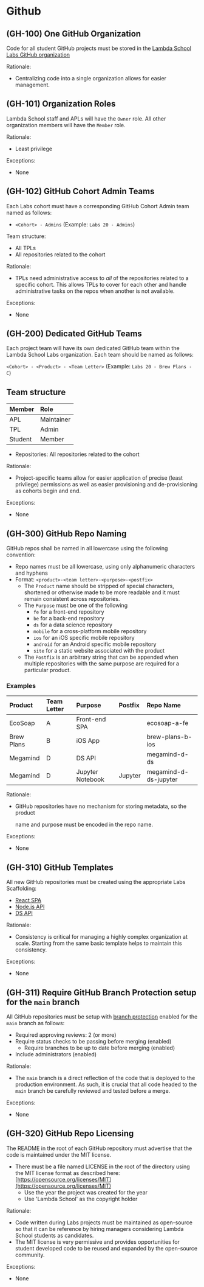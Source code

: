 # Github

## \(GH-100\) One GitHub Organization

Code for all student GitHub projects must be stored in the [Lambda School Labs GitHub organization](https://github.com/Lambda-School-Labs)

Rationale:

* Centralizing code into a single organization allows for easier management.

## \(GH-101\) Organization Roles

Lambda School staff and APLs will have the `Owner` role. All other organization members will have the `Member` role.

Rationale:

* Least privilege

Exceptions:

* None

## \(GH-102\) GitHub Cohort Admin Teams

Each Labs cohort must have a corresponding GitHub Cohort Admin team named as follows:

* `<Cohort> - Admins` \(Example: `Labs 20 - Admins`\)

Team structure:

* All TPLs
* All repositories related to the cohort

Rationale:

* TPLs need administrative access to _all_ of the repositories related to a specific cohort. This allows TPLs to cover for each other and handle administrative tasks on the repos when another is not available.

Exceptions:

* None

## \(GH-200\) Dedicated GitHub Teams

Each project team will have its own dedicated GitHub team within the Lambda School Labs organization. Each team should be named as follows:

`<Cohort> - <Product> - <Team Letter>` \(Example: `Labs 20 - Brew Plans - C`\)

## Team structure

| Member | Role |
| :--- | :--- |
| APL | Maintainer |
| TPL | Admin |
| Student | Member |

* Repositories: All repositories related to the cohort

Rationale:

* Project-specific teams allow for easier application of precise \(least privilege\) permissions as well as easier provisioning and de-provisioning as cohorts begin and end.

Exceptions:

* None

## \(GH-300\) GitHub Repo Naming

GitHub repos shall be named in all lowercase using the following convention:

* Repo names must be all lowercase, using only alphanumeric characters and hyphens
* Format: `<product>-<team letter>-<purpose>-<postfix>`
  * The `Product` name should be stripped of special characters, shortened or otherwise made to be more readable and it must remain consistent across repositories.
  * The `Purpose` must be one of the following
    * `fe` for a front-end repository
    * `be` for a back-end repository
    * `ds` for a data science repository
    * `mobile` for a cross-platform mobile repository
    * `ios` for an iOS specific mobile repository
    * `android` for an Android specific mobile repository
    * `site` for a static website associated with the product
  * The `Postfix` is an arbitrary string that can be appended when multiple repositories with the same purpose are required for a particular product.

### Examples

| Product | Team Letter | Purpose | Postfix | Repo Name |
| :--- | :--- | :--- | :--- | :--- |
| EcoSoap | A | Front-end SPA |  | ecosoap-a-fe |
| Brew Plans | B | iOS App |  | brew-plans-b-ios |
| Megamind | D | DS API |  | megamind-d-ds |
| Megamind | D | Jupyter Notebook | Jupyter | megamind-d-ds-jupyter |

Rationale:

* GitHub repositories have no mechanism for storing metadata, so the product

  name and purpose must be encoded in the repo name.

Exceptions:

* None

## \(GH-310\) GitHub Templates

All new GitHub repositories must be created using the appropriate Labs Scaffolding:

* [React SPA](https://docs.labs.lambdaschool.com/labs-spa-starter/)
* [Node.js API](https://docs.labs.lambdaschool.com/api/)
* [DS API](https://docs.labs.lambdaschool.com/data-science/)

Rationale:

* Consistency is critical for managing a highly complex organization at scale. Starting from the same basic template helps to maintain this consistency.

Exceptions:

* None

## \(GH-311\) Require GitHub Branch Protection setup for the `main` branch

All GitHub repositories must be setup with [branch protection](https://help.github.com/en/github/administering-a-repository/about-protected-branches) enabled for the `main` branch as follows:

* Required approving reviews: 2 \(or more\)
* Require status checks to be passing before merging \(enabled\)
  * Require branches to be up to date before merging \(enabled\)
* Include administrators \(enabled\)

Rationale:

* The `main` branch is a direct reflection of the code that is deployed to the production environment. As such, it is crucial that all code headed to the `main` branch be carefully reviewed and tested before a merge.

Exceptions:

* None

## \(GH-320\) GitHub Repo Licensing

The README in the root of each GitHub repository must advertise that the code is maintained under the MIT license.

* There must be a file named LICENSE in the root of the directory using the MIT license format as described here: [https://opensource.org/licenses/MIT](https://opensource.org/licenses/MIT)
  * Use the year the project was created for the year
  * Use 'Lambda School' as the copyright holder

Rationale:

* Code written during Labs projects must be maintained as open-source so that it can be reference by hiring managers considering Lambda School students as candidates.
* The MIT license is very permissive and provides opportunities for student developed code to be reused and expanded by the open-source community.

Exceptions:

* None

